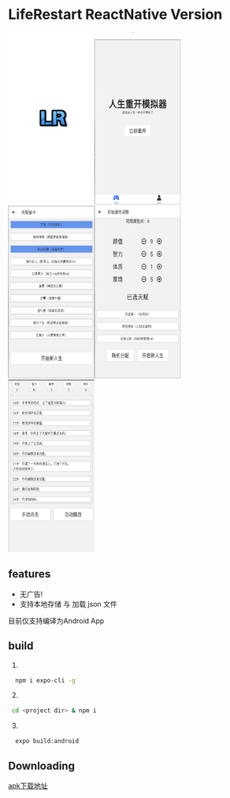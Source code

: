 # LifeRestart ReactNative Version

<img alt="splash" style="height: 350px; width: 175px" src="./assets/splash.png" /><img alt="startScreen" style="height: 350px; width: 175px" src="./assets/startScreen.png" /><img alt="giftScreen" style="height: 350px; width: 175px" src="./assets/giftScreen.png" /><img alt="propertyScreen" style="height: 350px; width: 175px" src="./assets/propertyScreen.png" /><img alt="gameScreen" style="height: 350px; width: 175px" src="./assets/gameScreen.png" />

## features

- 无广告!
- 支持本地存储 与 加载 json 文件

目前仅支持编译为Android App

## build

1.

```bash
  npm i expo-cli -g
```

2.

```bash
 cd <project dir> & npm i
```

3.

```bash
  expo build:android
```

## Downloading

[apk下载地址](https://github.com/HuangChenglee/lifeRestart-RN/releases/tag/v1.0)
